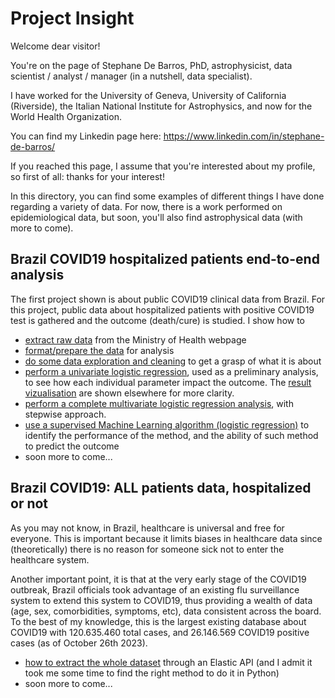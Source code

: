 # Project Insight

Welcome dear visitor!

You're on the page of Stephane De Barros, PhD, astrophysicist, data scientist / analyst / manager (in a nutshell, data specialist).

I have worked for the University of Geneva, University of California (Riverside), the Italian National Institute for Astrophysics, and now for the World Health Organization.

You can find my Linkedin page here: https://www.linkedin.com/in/stephane-de-barros/

If you reached this page, I assume that you're interested about my profile, so first of all: thanks for your interest!

In this directory, you can find some examples of different things I have done regarding a variety of data. For now, there is a work performed on epidemiological data, but soon, you'll also find astrophysical data (with more to come).

## Brazil COVID19 hospitalized patients end-to-end analysis
The first project shown is about public COVID19 clinical data from Brazil. For this project, public data about hospitalized patients with positive COVID19 test is gathered and the outcome (death/cure) is studied.
I show how to 

- [extract raw data](https://github.com/stefdebarros/ProjectInsight/blob/master/extract_raw_data.ipynb) from the Ministry of Health webpage
- [format/prepare the data](https://github.com/stefdebarros/ProjectInsight/blob/master/extract_format_data.ipynb) for analysis
- [do some data exploration and cleaning](https://github.com/stefdebarros/ProjectInsight/blob/master/analysis_severe_cases_data_exploration.ipynb) to get a grasp of what it is about
- [perform a univariate logistic regression](https://github.com/stefdebarros/ProjectInsight/blob/master/analysis_severe_cases_univariate_logistic_regression.ipynb),  used as a preliminary analysis, to see how each individual parameter impact the outcome. The [result vizualisation](https://github.com/stefdebarros/ProjectInsight/blob/master/analysis_severe_cases_univariate_logistic_regression_results.ipynb) are shown elsewhere for more clarity.
- [perform a complete multivariate logistic regression analysis](https://github.com/stefdebarros/ProjectInsight/blob/master/analysis_severe_cases_multivariate_logistic_regression.ipynb), with stepwise approach.
- [use a supervised Machine Learning algorithm (logistic regression)](https://github.com/stefdebarros/ProjectInsight/blob/master/supervised_Machine_Learning_logistic_regression.ipynb) to identify the performance of the method, and the ability of such method to predict the outcome
- soon more to come...

## Brazil COVID19: ALL patients data, hospitalized or not

As you may not know, in Brazil, healthcare is universal and free for everyone. This is important because it limits biases in healthcare data since (theoretically) there is no reason for someone sick not to enter the healthcare system.

Another important point, it is that at the very early stage of the COVID19 outbreak, Brazil officials took advantage of an existing flu surveillance system to extend this system to COVID19, thus providing a wealth of data (age, sex, comorbidities, symptoms, etc), data consistent across the board. To the best of my knowledge, this is the largest existing database about COVID19 with 120.635.460 total cases, and 26.146.569 COVID19 positive cases (as of October 26th 2023).

- [how to extract the whole dataset](https://github.com/stefdebarros/ProjectInsight/blob/master/all_cases_extract_raw_data.ipynb) through an Elastic API (and I admit it took me some time to find the right method to do it in Python)
- soon more to come...


